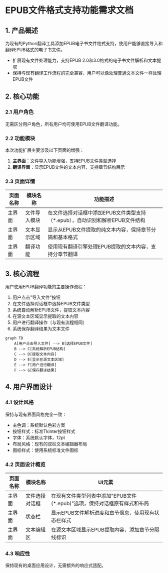 # EPUB文件格式支持功能需求文档

## 1. 产品概述
为现有的Python翻译工具添加EPUB电子书文件格式支持，使用户能够直接导入和翻译EPUB格式的电子书文件。
- 扩展现有文件处理能力，支持EPUB 2.0和3.0格式的电子书文件解析和文本提取
- 保持与现有翻译工作流程的完全兼容，用户可以像处理普通文本文件一样处理EPUB文件

## 2. 核心功能

### 2.1 用户角色
无需区分用户角色，所有用户均可使用EPUB文件翻译功能。

### 2.2 功能模块
本次功能扩展主要涉及以下页面的增强：
1. **主界面**：文件导入功能增强，支持EPUB文件类型选择
2. **翻译界面**：显示EPUB文件的文本内容，支持章节结构展示

### 2.3 页面详情

| 页面名称 | 模块名称 | 功能描述 |
|---------|----------|----------|
| 主界面 | 文件导入模块 | 在文件选择对话框中添加EPUB文件类型支持（*.epub），自动识别和解析EPUB文件结构 |
| 主界面 | 文本显示区域 | 显示从EPUB文件提取的纯文本内容，保持章节分隔和基本格式 |
| 主界面 | 翻译功能 | 使用现有翻译引擎处理EPUB提取的文本内容，支持分章节翻译 |

## 3. 核心流程

用户使用EPUB翻译功能的主要操作流程：
1. 用户点击"导入文件"按钮
2. 在文件选择对话框中选择EPUB文件类型
3. 系统自动解析EPUB文件，提取文本内容
4. 在源文本区域显示提取的文本内容
5. 用户进行翻译操作（与现有流程相同）
6. 系统保存翻译结果为文本文件

```mermaid
graph TD
    A[用户点击导入文件] --> B[选择EPUB文件]
    B --> C[系统解析EPUB结构]
    C --> D[提取文本内容]
    D --> E[显示在源文本区域]
    E --> F[用户进行翻译]
    F --> G[保存翻译结果]
```

## 4. 用户界面设计

### 4.1 设计风格
保持与现有界面风格完全一致：
- 主色调：系统默认色彩方案
- 按钮样式：标准Tkinter按钮样式
- 字体：系统默认字体，12pt
- 布局风格：现有的双栏文本编辑器布局
- 图标样式：使用系统标准文件图标

### 4.2 页面设计概览

| 页面名称 | 模块名称 | UI元素 |
|---------|----------|--------|
| 主界面 | 文件选择对话框 | 在现有文件类型列表中添加"EPUB文件 (*.epub)"选项，保持对话框原有样式和布局 |
| 主界面 | 状态栏 | 显示EPUB文件解析进度和章节信息，使用现有状态栏样式 |
| 主界面 | 文本编辑区 | 在源文本区域显示EPUB提取内容，添加章节分隔线标识 |

### 4.3 响应性
保持现有的桌面应用设计，无需额外的响应式适配。